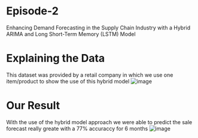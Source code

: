 # Episode-2
 Enhancing Demand Forecasting in the Supply Chain Industry with a Hybrid ARIMA and Long Short-Term Memory (LSTM) Model

# Explaining the Data
This dataset was provided by a retail company in which we use one item/product to show the use of this hybrid model
![image](https://github.com/marinandres/Episode-2/assets/42333476/05dd9488-689a-4025-bb17-414b2faaa429)

# Our Result
With the use of the hybrid model approach we were able to predict the sale forecast really greate with a 77% accuraccy for 6 months
![image](https://github.com/marinandres/Episode-2/assets/42333476/917e2b38-b8fd-4954-a189-637747d32209)
